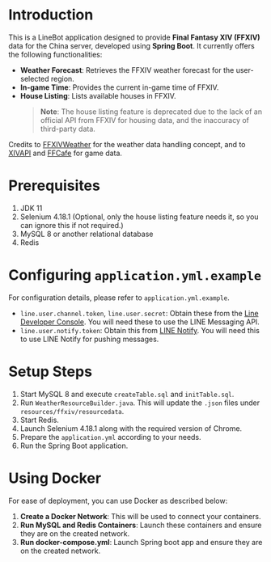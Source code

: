 
# Introduction

This is a LineBot application designed to provide **Final Fantasy XIV (FFXIV)** data for the China server, developed using **Spring Boot**. It currently offers the following functionalities:

- **Weather Forecast**: Retrieves the FFXIV weather forecast for the user-selected region.
- **In-game Time**: Provides the current in-game time of FFXIV.
- **House Listing**: Lists available houses in FFXIV.
  > **Note**: The house listing feature is deprecated due to the lack of an official API from FFXIV for housing data, and the inaccuracy of third-party data.

Credits to [FFXIVWeather](https://github.com/karashiiro/FFXIVWeather) for the weather data handling concept, and to [XIVAPI](https://xivapi.com/) and [FFCafe](https://www.ffcafe.cn/) for game data.

# Prerequisites

1. JDK 11
2. Selenium 4.18.1 (Optional, only the house listing feature needs it, so you can ignore this if not required.)
3. MySQL 8 or another relational database
4. Redis

# Configuring `application.yml.example`

For configuration details, please refer to `application.yml.example`.

- `line.user.channel.token`, `line.user.secret`: Obtain these from the [Line Developer Console](https://developers.line.biz/console/). You will need these to use the LINE Messaging API.
- `line.user.notify.token`: Obtain this from [LINE Notify](https://notify-bot.line.me/doc/en/). You will need this to use LINE Notify for pushing messages.

# Setup Steps

1. Start MySQL 8 and execute `createTable.sql` and `initTable.sql`.
2. Run `WeatherResourceBuilder.java`. This will update the `.json` files under `resources/ffxiv/resourcedata`.
3. Start Redis.
4. Launch Selenium 4.18.1 along with the required version of Chrome.
5. Prepare the `application.yml` according to your needs.
6. Run the Spring Boot application.

# Using Docker

For ease of deployment, you can use Docker as described below:

1. **Create a Docker Network**: This will be used to connect your containers.
2. **Run MySQL and Redis Containers**: Launch these containers and ensure they are on the created network.
3. **Run docker-compose.yml**: Launch Spring boot app and ensure they are on the created network. 